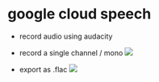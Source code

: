 # google cloud speech



* record audio using audacity
* record a single channel / mono
  ![](http://static-content-01.s3-website-us-east-1.amazonaws.com/Audacity_1DFA2F48.png)

* export as .flac
  ![](http://static-content-01.s3-website-us-east-1.amazonaws.com/Save_1DFA2F75.png)
